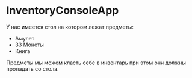 # InventoryConsoleApp

У нас имеется стол на котором лежат предметы:
<ul>
 <li>Амулет</li>
<li>33 Монеты</li>
<li>Книга</li>
</ul>
  
Предметы мы можем класть себе в инвентарь при этом они должны пропадать со стола.
